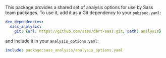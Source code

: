 This package provides a shared set of analysis options for use by Sass team
packages. To use it, add it as a Git dependency to your `pubspec.yaml`:

```yaml
dev_dependencies:
  sass_analysis:
    git: {url: https://github.com/sass/dart-sass.git, path: analysis}
```

and include it in your `analysis_options.yaml`:

```yaml
include: package:sass_analysis/analysis_options.yaml
```
